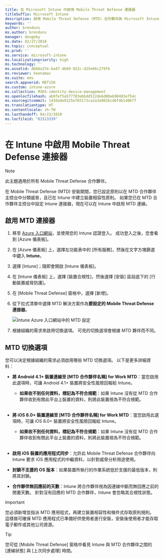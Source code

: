 ```yaml
---
title: 在 Microsoft Intune 中啟用 Mobile Threat Defense 連接器
titleSuffix: Microsoft Intune
description: 啟用 Mobile Threat Defense (MTD) 合作夥伴與 Microsoft Intune 之間的連接器。
keywords: ''
author: brenduns
ms.author: brenduns
manager: dougeby
ms.date: 02/27/2018
ms.topic: conceptual
ms.prod: ''
ms.service: microsoft-intune
ms.localizationpriority: high
ms.technology: ''
ms.assetid: dbb6a37e-ba47-4b69-922c-d25e66c279f6
ms.reviewer: heenamac
ms.suite: ems
search.appverid: MET150
ms.custom: intune-azure
ms.collection: M365-identity-device-management
ms.openlocfilehash: ab9fef5a577783ebbdd512de6d00ab98483e754c
ms.sourcegitcommit: 143dade9125e7b5173ca2a3a902bcd6f4b14067f
ms.translationtype: HT
ms.contentlocale: zh-TW
ms.lasthandoff: 04/23/2019
ms.locfileid: "61513339"
---
```

# <a name="enable-the-mobile-threat-defense-connector-in-intune"></a>在 Intune 中啟用 Mobile Threat Defense 連接器

> [!NOTE] 
> 此主題適用於所有 Mobile Threat Defense 合作夥伴。

在 Mobile Threat Defense (MTD) 安裝期間，您已設定原則以在 MTD 合作夥伴主控台中分類威脅，且已在 Intune 中建立裝置相容性原則。 如果您已在 MTD 合作夥伴主控台中設定 Intune 連接器，現在可以在 Intune 中啟用 MTD 連線。

## <a name="to-enable-the-mtd-connector"></a>啟用 MTD 連接器

1. 移至 [Azure 入口網站](https://portal.azure.com)，並使用您的 Intune 認證登入。 成功登入之後，您會看到 [Azure 儀表板]。

2. 在 [Azure 儀表板] 上，選擇左功能表中的 [所有服務]，然後在文字方塊篩選中鍵入 **Intune**。

3. 選擇 [Intune]；隨即會開啟 [Intune 儀表板]。

4. 在 [Intune 儀表板] 上，選擇 [裝置合規性]，然後選擇 [安裝] 區段底下的 [行動裝置威脅防護]。

5. 在 [Mobile Threat Defense] 窗格中，選擇 [新增]。

6. 從下拉式清單中選擇 MTD 解決方案作為**要設定的 Mobile Threat Defense 連接器**。

    ![Intune Azure 入口網站中的 MTD 設定](./media/enable-mtd-connector-1.png)

7. 根據組織的需求來啟用切換選項。 可見的切換選項會根據 MTD 夥伴而不同。

## <a name="mtd-toggle-options"></a>MTD 切換選項

您可以決定根據組織的需求必須啟用哪些 MTD 切換選項。 以下是更多詳細資料：

- **將 Android 4.1+ 裝置連線至 [MTD 合作夥伴名稱] for Work MTD**：當您啟用此選項時，可讓 Android 4.1+ 裝置將安全性風險回報給 Intune。
    - **如果收不到任何資料，標記為不符合規範**：如果 Intune 沒有從 MTD 合作夥伴收到有關此平台上裝置的資料，則將此裝置視為不符合規範。
<br></br>
- **將 iOS 8.0+ 裝置連線至 [MTD 合作夥伴名稱] for Work MTD**：當您啟用此選項時，可讓 iOS 8.0+ 裝置將安全性風險回報給 Intune。
    - **如果收不到任何資料，標記為不符合規範**：如果 Intune 沒有從 MTD 合作夥伴收到有關此平台上裝置的資料，則將此裝置視為不符合規範。
<br></br>
- **啟用 iOS 裝置的應用程式同步**：允許此 Mobile Threat Defense 合作夥伴向 Intune 要求 iOS 應用程式的中繼資料，以針對威脅分析用途使用。

- **封鎖不支援的 OS 版本**：如果裝置所執行的作業系統低於支援的最低版本，則將其封鎖。

- **合作夥伴無回應前的天數**：Intune 將合作夥伴視為因連線中斷而無回應之前的閒置天數。 針對沒有回應的 MTD 合作夥伴，Intune 會忽略其合規性狀態。

> [!IMPORTANT] 
> 您必須新增並指派 MTD 應用程式，再建立裝置相容性和條件式存取原則規則。 這樣做可確保 MTD 應用程式已準備好供使用者進行安裝，安裝後使用者才能存取電子郵件或其他公司資源。

> [!TIP]
> 您可從 [Mobile Threat Defense] 窗格中看見 Intune 與 MTD 合作夥伴之間的 [連線狀態] 與 [上次同步處理] 時間。
